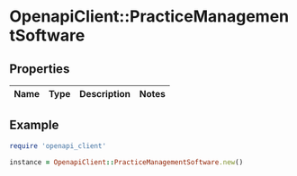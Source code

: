 # OpenapiClient::PracticeManagementSoftware

## Properties

| Name | Type | Description | Notes |
| ---- | ---- | ----------- | ----- |

## Example

```ruby
require 'openapi_client'

instance = OpenapiClient::PracticeManagementSoftware.new()
```

